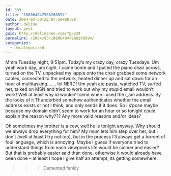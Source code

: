 ```yaml
---
id: 339
title: "108064847966260894"
date: 2004-03-30T22:07:59+00:00
author: deline
layout: post
guid: http://delineneo.com/?p=224
permalink: /2004/03/108064847966260894/
categories:
  - Uncategorized
---
```

Mmm Tuesday night, 9:51pm. Today&#8217;s my crazy day, crazy Tuesdays. Um yeah work day, uni night. I came home and I pulled the piano chair across, turned on the TV, unpacked my lappie onto the chair grabbed some network cables, connected to the network, heated dinner up and sat down for an hour of multitasking&#8230;&#8230;. lol NERD! Um yeah ate pasta, watched TV, surfed net, talked on MSN and tried to work out why my stupid email wouldn&#8217;t work! Well at least why id wouldn&#8217;t send when i used the i_am address. By the looks of it Thunderbird somehow authenticates whether the email address exists or not I think, and only sends if it does. So I s&#8217;pose maybe because my domain didn&#8217;t seem to work for an hour or so tonight could explain the reason why??? Any more valid reasons and/or ideas?

Oh sometimes my brother is a cow, well he is tonight anyway. Why should we always drop everything for him? My mum lets him step over her, but I don&#8217;t (well at least I try not too), but in the process I&#8217;ll always get a torrent of foul language, which is annoying. Maybe I guess if everyone tried to understand things from each viewpoints life would be calmer and easier? But that is probably easier said than done, otherwise it would already have been done &#8211; at least I hope I give half an attempt, its getting somewhere.

>>>Demented family